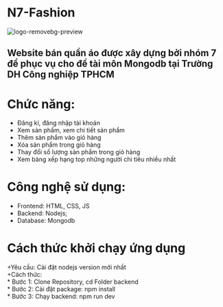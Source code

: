 # N7-Fashion
![logo-removebg-preview](https://github.com/user-attachments/assets/a10d6452-40ee-4fd1-ae35-3ecf538915e1)


Website bán quần áo được xây dựng bởi nhóm 7 để phục vụ cho đề tài môn Mongodb tại Trường DH Công nghiệp TPHCM
---------------------------------------------------------------------------------------------------------------
# Chức năng:
  + Đăng kí, đăng nhập tài khoản
  + Xem sản phẩm, xem chi tiết sản phẩm
  + Thêm sản phẩm vào giỏ hàng
  + Xóa sản phẩm trong giỏ hàng
  + Thay đổi số lượng sản phẩm trong giỏ hàng
  + Xem bảng xếp hạng top những người chi tiêu nhiều nhất

# Công nghệ sử dụng:
  + Frontend: HTML, CSS, JS
  + Backend: Nodejs;
  + Database: Mongodb

# Cách thức khởi chạy ứng dụng
  +Yêu cầu: Cài đặt nodejs version mới nhất 
  <br>
  +Cách thức:
  <br>
    * Bước 1: Clone Repository, cd Folder backend
    <br>
    * Bước 2: Cài đặt package: npm install
        <br>
    * Bước 3: Chạy backend: npm run dev

    
      
